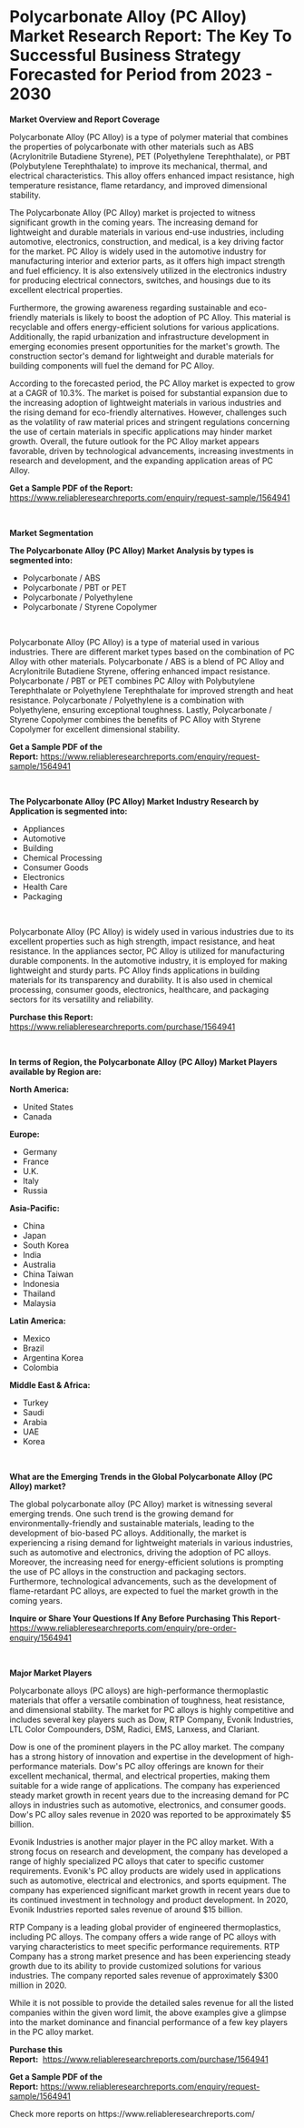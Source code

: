 <p><h1>Polycarbonate Alloy (PC Alloy) Market Research Report: The Key To Successful Business Strategy Forecasted for Period from 2023 - 2030</h1></p><p><strong>Market Overview and Report Coverage</strong></p>
<p><p>Polycarbonate Alloy (PC Alloy) is a type of polymer material that combines the properties of polycarbonate with other materials such as ABS (Acrylonitrile Butadiene Styrene), PET (Polyethylene Terephthalate), or PBT (Polybutylene Terephthalate) to improve its mechanical, thermal, and electrical characteristics. This alloy offers enhanced impact resistance, high temperature resistance, flame retardancy, and improved dimensional stability.</p><p>The Polycarbonate Alloy (PC Alloy) market is projected to witness significant growth in the coming years. The increasing demand for lightweight and durable materials in various end-use industries, including automotive, electronics, construction, and medical, is a key driving factor for the market. PC Alloy is widely used in the automotive industry for manufacturing interior and exterior parts, as it offers high impact strength and fuel efficiency. It is also extensively utilized in the electronics industry for producing electrical connectors, switches, and housings due to its excellent electrical properties.</p><p>Furthermore, the growing awareness regarding sustainable and eco-friendly materials is likely to boost the adoption of PC Alloy. This material is recyclable and offers energy-efficient solutions for various applications. Additionally, the rapid urbanization and infrastructure development in emerging economies present opportunities for the market's growth. The construction sector's demand for lightweight and durable materials for building components will fuel the demand for PC Alloy.</p><p>According to the forecasted period, the PC Alloy market is expected to grow at a CAGR of 10.3%. The market is poised for substantial expansion due to the increasing adoption of lightweight materials in various industries and the rising demand for eco-friendly alternatives. However, challenges such as the volatility of raw material prices and stringent regulations concerning the use of certain materials in specific applications may hinder market growth. Overall, the future outlook for the PC Alloy market appears favorable, driven by technological advancements, increasing investments in research and development, and the expanding application areas of PC Alloy.</p></p>
<p><strong>Get a Sample PDF of the Report:</strong> <a href="https://www.reliableresearchreports.com/enquiry/request-sample/1564941">https://www.reliableresearchreports.com/enquiry/request-sample/1564941</a></p>
<p>&nbsp;</p>
<p><strong>Market Segmentation</strong></p>
<p><strong>The Polycarbonate Alloy (PC Alloy) Market Analysis by types is segmented into:</strong></p>
<p><ul><li>Polycarbonate / ABS</li><li>Polycarbonate / PBT or PET</li><li>Polycarbonate / Polyethylene</li><li>Polycarbonate / Styrene Copolymer</li></ul></p>
<p>&nbsp;</p>
<p><p>Polycarbonate Alloy (PC Alloy) is a type of material used in various industries. There are different market types based on the combination of PC Alloy with other materials. Polycarbonate / ABS is a blend of PC Alloy and Acrylonitrile Butadiene Styrene, offering enhanced impact resistance. Polycarbonate / PBT or PET combines PC Alloy with Polybutylene Terephthalate or Polyethylene Terephthalate for improved strength and heat resistance. Polycarbonate / Polyethylene is a combination with Polyethylene, ensuring exceptional toughness. Lastly, Polycarbonate / Styrene Copolymer combines the benefits of PC Alloy with Styrene Copolymer for excellent dimensional stability.</p></p>
<p><strong>Get a Sample PDF of the Report:</strong>&nbsp;<a href="https://www.reliableresearchreports.com/enquiry/request-sample/1564941">https://www.reliableresearchreports.com/enquiry/request-sample/1564941</a></p>
<p>&nbsp;</p>
<p><strong>The Polycarbonate Alloy (PC Alloy) Market Industry Research by Application is segmented into:</strong></p>
<p><ul><li>Appliances</li><li>Automotive</li><li>Building</li><li>Chemical Processing</li><li>Consumer Goods</li><li>Electronics</li><li>Health Care</li><li>Packaging</li></ul></p>
<p>&nbsp;</p>
<p><p>Polycarbonate Alloy (PC Alloy) is widely used in various industries due to its excellent properties such as high strength, impact resistance, and heat resistance. In the appliances sector, PC Alloy is utilized for manufacturing durable components. In the automotive industry, it is employed for making lightweight and sturdy parts. PC Alloy finds applications in building materials for its transparency and durability. It is also used in chemical processing, consumer goods, electronics, healthcare, and packaging sectors for its versatility and reliability.</p></p>
<p><strong>Purchase this Report:</strong>&nbsp; <a href="https://www.reliableresearchreports.com/purchase/1564941">https://www.reliableresearchreports.com/purchase/1564941</a></p>
<p>&nbsp;</p>
<p><strong>In terms of Region, the Polycarbonate Alloy (PC Alloy) Market Players available by Region are:</strong></p>
<p>
    <p> <strong> North America: </strong>
        <ul>
            <li>United States</li>
            <li>Canada</li>
        </ul>
        </p> 
    <p> <strong> Europe: </strong>
        <ul>
            <li>Germany</li>
            <li>France</li>
            <li>U.K.</li>
            <li>Italy</li>
            <li>Russia</li>
        </ul>
        </p> 
    <p> <strong> Asia-Pacific: </strong>
        <ul>
            <li>China</li>
            <li>Japan</li>
            <li>South Korea</li>
            <li>India</li>
            <li>Australia</li>
            <li>China Taiwan</li>
            <li>Indonesia</li>
            <li>Thailand</li>
            <li>Malaysia</li>
        </ul>
        </p> 
    <p> <strong> Latin America: </strong>
        <ul>
            <li>Mexico</li>
            <li>Brazil</li>
            <li>Argentina Korea</li>
            <li>Colombia</li>
        </ul>
        </p> 
    <p> <strong> Middle East & Africa: </strong>
        <ul>
            <li>Turkey</li>
            <li>Saudi</li>
            <li>Arabia</li>
            <li>UAE</li>
            <li>Korea</li>
        </ul>
    </p>
    </p>
<p>&nbsp;</p>
<p><strong>What are the Emerging Trends in the Global Polycarbonate Alloy (PC Alloy) market?</strong></p>
<p><p>The global polycarbonate alloy (PC Alloy) market is witnessing several emerging trends. One such trend is the growing demand for environmentally-friendly and sustainable materials, leading to the development of bio-based PC alloys. Additionally, the market is experiencing a rising demand for lightweight materials in various industries, such as automotive and electronics, driving the adoption of PC alloys. Moreover, the increasing need for energy-efficient solutions is prompting the use of PC alloys in the construction and packaging sectors. Furthermore, technological advancements, such as the development of flame-retardant PC alloys, are expected to fuel the market growth in the coming years.</p></p>
<p><strong>Inquire or Share Your Questions If Any Before Purchasing This Report</strong>- <a href="https://www.reliableresearchreports.com/enquiry/pre-order-enquiry/1564941">https://www.reliableresearchreports.com/enquiry/pre-order-enquiry/1564941</a></p>
<p>&nbsp;</p>
<p><strong>Major Market Players</strong></p>
<p><p>Polycarbonate alloys (PC alloys) are high-performance thermoplastic materials that offer a versatile combination of toughness, heat resistance, and dimensional stability. The market for PC alloys is highly competitive and includes several key players such as Dow, RTP Company, Evonik Industries, LTL Color Compounders, DSM, Radici, EMS, Lanxess, and Clariant. </p><p>Dow is one of the prominent players in the PC alloy market. The company has a strong history of innovation and expertise in the development of high-performance materials. Dow's PC alloy offerings are known for their excellent mechanical, thermal, and electrical properties, making them suitable for a wide range of applications. The company has experienced steady market growth in recent years due to the increasing demand for PC alloys in industries such as automotive, electronics, and consumer goods. Dow's PC alloy sales revenue in 2020 was reported to be approximately $5 billion.</p><p>Evonik Industries is another major player in the PC alloy market. With a strong focus on research and development, the company has developed a range of highly specialized PC alloys that cater to specific customer requirements. Evonik's PC alloy products are widely used in applications such as automotive, electrical and electronics, and sports equipment. The company has experienced significant market growth in recent years due to its continued investment in technology and product development. In 2020, Evonik Industries reported sales revenue of around $15 billion.</p><p>RTP Company is a leading global provider of engineered thermoplastics, including PC alloys. The company offers a wide range of PC alloys with varying characteristics to meet specific performance requirements. RTP Company has a strong market presence and has been experiencing steady growth due to its ability to provide customized solutions for various industries. The company reported sales revenue of approximately $300 million in 2020.</p><p>While it is not possible to provide the detailed sales revenue for all the listed companies within the given word limit, the above examples give a glimpse into the market dominance and financial performance of a few key players in the PC alloy market.</p></p>
<p><strong>Purchase this Report:</strong>&nbsp;&nbsp;<a href="https://www.reliableresearchreports.com/purchase/1564941">https://www.reliableresearchreports.com/purchase/1564941</a></p>
<p></p>
<p><strong>Get a Sample PDF of the Report:</strong>&nbsp;<a href="https://www.reliableresearchreports.com/enquiry/request-sample/1564941">https://www.reliableresearchreports.com/enquiry/request-sample/1564941</a></p>
<p>Check more reports on https://www.reliableresearchreports.com/</p>